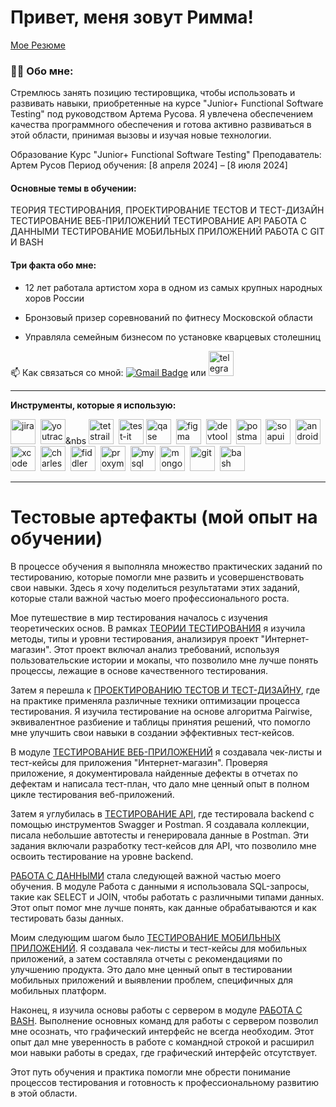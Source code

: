# Привет, меня зовут Римма!

[Мое Резюме](https://docs.google.com/document/d/1J2joX4fzguNUtCxW3FB0QUFCQ10rUb6Q92T0D7hvrSw/edit)

### 👨‍💻 Обо мне:

Стремлюсь занять позицию тестировщика, чтобы использовать и развивать навыки, приобретенные на курсе "Junior+ Functional Software Testing" под руководством Артема Русова. Я увлечена обеспечением качества программного обеспечения и готова активно развиваться в этой области, принимая вызовы и изучая новые технологии.

Образование
Курс "Junior+ Functional Software Testing"
Преподаватель: Артем Русов
Период обучения: [8 апреля 2024] – [8 июля 2024]

#### Основные темы в обучении:

ТЕОРИЯ ТЕСТИРОВАНИЯ, 
ПРОЕКТИРОВАНИЕ ТЕСТОВ И ТЕСТ-ДИЗАЙН
ТЕСТИРОВАНИЕ ВЕБ-ПРИЛОЖЕНИЙ
ТЕСТИРОВАНИЕ API
РАБОТА С ДАННЫМИ
ТЕСТИРОВАНИЕ МОБИЛЬНЫХ ПРИЛОЖЕНИЙ 
РАБОТА С GIT И BASH


#### Три факта обо мне:

- 12 лет работала артистом  хора в одном из самых крупных народных хоров России

- Бронзовый призер соревнований по фитнесу Московской области
  
- Управляла семейным бизнесом по установке кварцевых столешниц



📫 Как связаться со мной:  [![Gmail Badge](https://img.shields.io/badge/-Gmail-red?style=flat&logo=Gmail&logoColor=white)](mailto:zvonarevara@gmail.com)
  или    <a href="https://t.me/RimmaFit" target="_blank">
      <img src="https://cdn-icons-png.flaticon.com/512/2111/2111646.png" width="40" height="40" alt="telegram" />
    </a>
  </div>

---
**Инструменты, которые я использую:**

<div>
  <img src="https://cdn.jsdelivr.net/gh/devicons/devicon/icons/jira/jira-original.svg" title="jira" alt="jira" width="40" height="40"/>&nbsp
  <img src="https://upload.wikimedia.org/wikipedia/commons/thumb/8/8d/YouTrack_Icon.svg/1024px-YouTrack_Icon.svg.png?20200803082248" title="youtrack" alt="youtrack" width="40" height="40"/>&nbs
  <img src="https://codahosted.io/packs/21236/unversioned/assets/LOGO/ba1091c59bab89cd2fd0f289622731fe16113d7b00905abe64759c313a4b73b76c1b0426076ed76cb74752234c734131df46992d5b8b48fc13e264240e4f7119f736cfeb64df36ded54b5cbf6198b9cadedf18dd0cac5c7dbcd16e6336c29363cd1292ba" title="testrail" alt="tetstrail" width="40" height="40"/>&nbsp
  <img src="https://testit.software/themes/ino-testit/assets/images/logo/logo.svg" title="test-it" alt="test-it" width="40" height="40"/>
  <img src="https://luna1.co/eb0187.png" title="qase" alt="qase" width="40" height="40"/>&nbsp
  <img src="https://cdn.jsdelivr.net/gh/devicons/devicon/icons/figma/figma-original.svg" title="figma" alt="figma" width="40" height="40"/>&nbsp
  <img src="https://d33wubrfki0l68.cloudfront.net/38b5c953a4667366685d55db55d057c86db1fc54/a0fdc/static/acae6b24d940347661ca901ea07f47c1/chrome-dev-logo-icon.png" title="devtools" alt="devtools" width="40" height="40"/>&nbsp
  <img src="https://seeklogo.com/images/P/postman-logo-0087CA0D15-seeklogo.com.png" title="postman" alt="postman" width="40" height="40"/>&nbsp
  <img src="https://static0.smartbear.co/smartbearbrand/media/images/home/soapui-icon.svg" title="soapui" alt="soapui" width="40" height="40"/>&nbsp
  <img src="https://cdn.jsdelivr.net/gh/devicons/devicon/icons/androidstudio/androidstudio-original.svg" title="android-studio" alt="android-studio" width="40" height="40"/>&nbsp
  <img src="https://cdn.jsdelivr.net/gh/devicons/devicon/icons/xcode/xcode-original.svg" title="xcode" alt="xcode" width="40" height="40"/>&nbsp
  <img src="https://cdn.icon-icons.com/icons2/3053/PNG/512/charles_proxy_macos_bigsur_icon_190302.png" title="charles-proxy" alt="charles-proxy" width="40" height="40"/>&nbsp
  <img src="https://www.megaleechers.com/storage/Fiddler-Everywhere-Icon.png" title="fiddler" alt="fiddler" width="40" height="40"/>&nbsp
  <img src="https://pbs.twimg.com/profile_images/1589614420766126080/slAIVDtr_400x400.jpg" title="proxyman" alt="proxyman" width="40" height="40"/>&nbsp
  <img src="https://cdn.jsdelivr.net/gh/devicons/devicon/icons/mysql/mysql-original.svg" title="mysql" alt="mysql" width="40" height="40"/>&nbsp
  <img src="https://cdn.jsdelivr.net/gh/devicons/devicon/icons/mongodb/mongodb-original.svg" title="mongodb" alt="mongodb" width="40" height="40"/>&nbsp
  <img src="https://cdn.jsdelivr.net/gh/devicons/devicon/icons/git/git-original.svg" title="git" alt="git" width="40" height="40"/>&nbsp
  <img src="https://upload.wikimedia.org/wikipedia/commons/thumb/4/4b/Bash_Logo_Colored.svg/1024px-Bash_Logo_Colored.svg.png?20180723054350" title="bash" alt="bash" width="40" height="40"/>&nbsp 
</div>


---
# Тестовые артефакты (мой опыт на обучении)

В процессе обучения я выполняла множество практических заданий по тестированию, которые помогли мне развить и усовершенствовать свои навыки. Здесь я хочу поделиться результатами этих заданий, которые стали важной частью моего профессионального роста.

Мое путешествие в мир тестирования началось с изучения теоретических основ. В рамках [ТЕОРИИ ТЕСТИРОВАНИЯ]( https://github.com/zvonarevaratest/theory) я изучила методы, типы и уровни тестирования, анализируя проект "Интернет-магазин". Этот проект включал анализ требований, используя пользовательские истории и мокапы, что позволило мне лучше понять процессы, лежащие в основе качественного тестирования.

Затем я перешла к [ПРОЕКТИРОВАНИЮ ТЕСТОВ И ТЕСТ-ДИЗАЙНУ](https://github.com/zvonarevaratest/design), где на практике применяла различные техники оптимизации процесса тестирования. Я изучила тестирование на основе алгоритма Pairwise, эквивалентное разбиение и таблицы принятия решений, что помогло мне улучшить свои навыки в создании эффективных тест-кейсов.

В модуле [ТЕСТИРОВАНИЕ ВЕБ-ПРИЛОЖЕНИЙ](https://github.com/zvonarevaratest/web) я создавала чек-листы и тест-кейсы для приложения "Интернет-магазин". Проверяя приложение, я документировала найденные дефекты в отчетах по дефектам и написала тест-план, что дало мне ценный опыт в полном цикле тестирования веб-приложений.

Затем я углубилась в [ТЕСТИРОВАНИЕ API](https://github.com/zvonarevaratest/API), где тестировала backend с помощью инструментов Swagger и Postman. Я создавала коллекции, писала небольшие автотесты и генерировала данные в Postman. Эти задания включали разработку тест-кейсов для API, что позволило мне освоить тестирование на уровне backend.

[РАБОТА С ДАННЫМИ](https://github.com/zvonarevaratest/database) стала следующей важной частью моего обучения. В модуле Работа с данными я использовала SQL-запросы, такие как SELECT и JOIN, чтобы работать с различными типами данных. Этот опыт помог мне лучше понять, как данные обрабатываются и как тестировать базы данных.

Моим следующим шагом было [ТЕСТИРОВАНИЕ МОБИЛЬНЫХ ПРИЛОЖЕНИЙ](https://github.com/zvonarevaratest/mobile). Я создавала чек-листы и тест-кейсы для мобильных приложений, а затем составляла отчеты с рекомендациями по улучшению продукта. Это дало мне ценный опыт в тестировании мобильных приложений и выявлении проблем, специфичных для мобильных платформ.

Наконец, я изучила основы работы с сервером в модуле [РАБОТА C BASH](https://github.com/zvonarevaratest/git_bash). Выполнение основных команд для работы с сервером позволил мне осознать, что графический интерфейс не всегда необходим. Этот опыт дал мне уверенность в работе с командной строкой и расширил мои навыки работы в средах, где графический интерфейс отсутствует.

Этот путь обучения и практика помогли мне обрести понимание процессов тестирования и готовность к профессиональному развитию в этой области.
